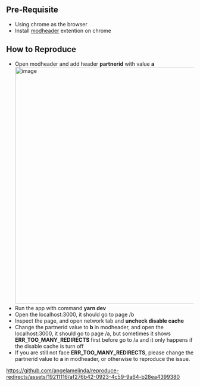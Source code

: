 
## Pre-Requisite

- Using chrome as the browser
- Install [modheader](https://chromewebstore.google.com/detail/modheader-modify-http-hea/idgpnmonknjnojddfkpgkljpfnnfcklj) extention on chrome

## How to Reproduce
- Open modheader and add header **partnerid** with value **a**
  <img width="634" alt="image" src="https://github.com/angelamelinda/reproduce-redirects/assets/19211116/988a66b5-e42d-4d87-9205-9a0734a77cba">
- Run the app with command **yarn dev**
- Open the localhost:3000, it should go to page /b
- Inspect the page, and open network tab and **uncheck disable cache**
- Change the partnerid value to **b** in modheader, and open the localhost:3000, it should go to page /a, but sometimes it shows **ERR_TOO_MANY_REDIRECTS** first before go to /a and it only happens if the disable cache is turn off
- If you are still not face **ERR_TOO_MANY_REDIRECTS**, please change the partnerid value to **a** in modheader, or otherwise to reproduce the issue.

https://github.com/angelamelinda/reproduce-redirects/assets/19211116/af276b42-0923-4c59-9a64-b28ea4399380

